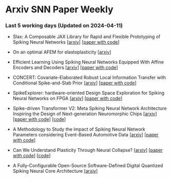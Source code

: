 # Arxiv SNN Paper Weekly


 ### **Last 5 working days (Updated on 2024-04-11)** 


- Slax: A Composable JAX Library for Rapid and Flexible Prototyping of Spiking Neural Networks [[arxiv](https://arxiv.org/abs/2404.05807)] [[paper with code](https://paperswithcode.com/paper/slax-a-composable-jax-library-for-rapid-and)]

- On an optimal AFEM for elastoplasticity [[arxiv](https://arxiv.org/abs/2404.05395)]

- Efficient Learning Using Spiking Neural Networks Equipped With Affine Encoders and Decoders [[arxiv](https://arxiv.org/abs/2404.04549)] [[paper with code](https://paperswithcode.com/paper/efficient-learning-using-spiking-neural)]

- CONCERT: Covariate-Elaborated Robust Local Information Transfer with Conditional Spike-and-Slab Prior [[arxiv](https://arxiv.org/abs/2404.03764)] [[paper with code](https://paperswithcode.com/paper/concert-covariate-elaborated-robust-local)]

- SpikeExplorer: hardware-oriented Design Space Exploration for Spiking Neural Networks on FPGA [[arxiv](https://arxiv.org/abs/2404.03714)] [[paper with code](https://paperswithcode.com/paper/spikeexplorer-hardware-oriented-design-space)]

- Spike-driven Transformer V2: Meta Spiking Neural Network Architecture Inspiring the Design of Next-generation Neuromorphic Chips [[arxiv](https://arxiv.org/abs/2404.03663)] [[paper with code](https://paperswithcode.com/paper/spike-driven-transformer-v2-meta-spiking)] [[code](https://github.com/biclab/spike-driven-transformer-v2)]

- A Methodology to Study the Impact of Spiking Neural Network Parameters considering Event-Based Automotive Data [[arxiv](https://arxiv.org/abs/2404.03493)] [[paper with code](https://paperswithcode.com/paper/a-methodology-to-study-the-impact-of-spiking)]

- Can We Understand Plasticity Through Neural Collapse? [[arxiv](https://arxiv.org/abs/2404.02719)] [[paper with code](https://paperswithcode.com/paper/can-we-understand-plasticity-through-neural)] [[code](https://github.com/gianhess/dl_project)]

- A Fully-Configurable Open-Source Software-Defined Digital Quantized Spiking Neural Core Architecture [[arxiv](https://arxiv.org/abs/2404.02248)]

